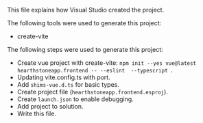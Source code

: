 This file explains how Visual Studio created the project.

The following tools were used to generate this project:
- create-vite

The following steps were used to generate this project:
- Create vue project with create-vite: `npm init --yes vue@latest hearthstoneapp.frontend -- --eslint  --typescript `.
- Updating vite.config.ts with port.
- Add `shims-vue.d.ts` for basic types.
- Create project file (`hearthstoneapp.frontend.esproj`).
- Create `launch.json` to enable debugging.
- Add project to solution.
- Write this file.
